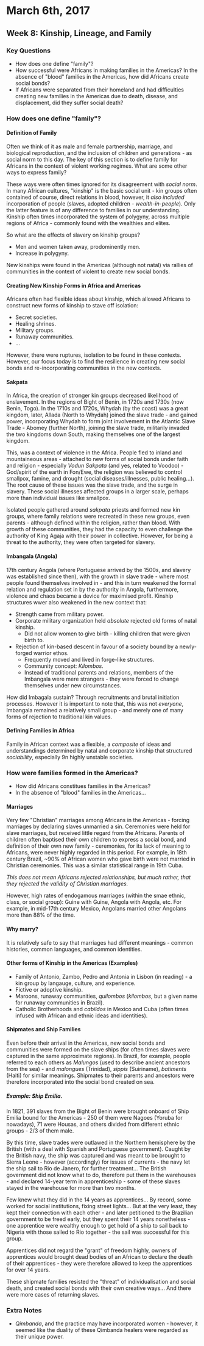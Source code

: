 March 6th, 2017
===============

Week 8: Kinship, Lineage, and Family
------------------------------------

### Key Questions

- How does one define "family"?
- How successful were Africans in making families in the Americas? In the absence of "blood" families in the Americas, how did Africans create social bonds?
- If Africans were separated from their homeland and had difficulties creating new families in the Americas due to death, disease, and displacement, did they suffer social death?

### How does one define "family"?

#### Definition of Family

Often we think of it as male and female partnership, marriage, and biological reproduction, and the inclusion of children and generations - as social norm to this day. The key of this section is to define family for Africans in the context of violent working regimes. What are some other ways to express family?

These ways were often times ignored for its disagreement with *social norm*. In many African cultures, "kinship" is the basic social unit - kin groups often contained of course, direct relations in blood, however, it *also included* incorporation of people (slaves, adopted children - *wealth-in-people*). Only the latter feature is of any difference to families in our understanding. Kinship often times incorporated the system of polygyny, across multiple regions of Africa - commonly found with the wealthies and elites.

So what are the effects of slavery on kinship groups?

- Men and women taken away, prodominently men.
- Increase in polygyny.

New kinships were found in the Americas (although not natal) via rallies of communities in the context of violent to create new social bonds.

#### Creating New Kinship Forms in Africa and Americas

Africans often had flexible ideas about kinship, which allowed Africans to construct new forms of kinship to stave off isolation:

- Secret societies.
- Healing shrines.
- Military groups.
- Runaway communities.
- ...

However, there were ruptures, isolation to be found in these contexts. However, our focus today is to find the resilience in creating new social bonds and re-incorporating communities in the new contexts.

#### Sakpata

In Africa, the creation of stronger kin groups decreased likelihood of enslavement. In the regions of Bight of Benin, in 1720s and 1730s (now Benin, Togo). In the 1710s and 1720s, Whydah (by the coast) was a great kingdom, later, Allada (North to Whydah) joined the slave trade - and gained power, incorporating Whydah to form joint involvement in the Atlantic Slave Trade - Abomey (further North), joining the slave trade, militarily invaded the two kingdoms down South, making themselves one of the largest kingdom.

This, was a context of violence in the Africa. People fled to inland and mountaineous areas - attached to new forms of social bonds under faith and religion - especially *Vodun Sakpata* (and yes, related to Voodoo) - God/spirit of the earth in Fon/Ewe, the religion was believed to control smallpox, famine, and drought (social diseases/illnesses, public healing...). The root cause of these issues was the slave trade, and the surge in slavery. These social illnesses affected groups in a larger scale, perhaps more than individual issues like smallpox.

Isolated people gathered around *sakpata* priests and formed new kin groups, where family relations were recreated in these new groups, even parents - although defined within the religion, rather than blood. With growth of these communities, they had the capacity to even challenge the authority of King Agaja with their power in collective. However, for being a threat to the authority, they were often targeted for slavery.

#### Imbangala (Angola)

17th century Angola (where Portuguese arrived by the 1500s, and slavery was established since then), with the growth in slave trade - where most people found themselves involved in - and this in turn weakened the formal relation and regulation set in by the authority in Angola, furthermore, violence and chaos became a device for maximised profit. Kinship structures wwer also weakened in the new context that:

- Strength came from military power.
- Corporate military organization held *absolute* rejected old forms of natal kinship.
  - Did not allow women to give birth - killing children that were given birth to.
- Rejection of kin-based descent in favour of a society bound by a newly-forged warrior ethos.
  - Frequently moved and lived in forge-like structures.
  - Community concept: *Kilombos*.
  - Instead of traditional parents and relations, members of the Imbangala were mere strangers - they were forced to change themselves under new circumstances.

How did Imbagala sustain? Through recruitments and brutal initiation processes. However it is important to note that, this was not *everyone*, Imbangala remained a relatively small group - and merely one of many forms of rejection to traditional kin values.

#### Defining Families in Africa

Family in African context was a flexible, a *composite* of ideas and understandings determined by natal and corporate kinship that structured *sociability*, especially 9n highly unstable societies.

### How were families formed in the Americas?

- How did Africans constitues families in the Americas?
- In the absence of "blood" families in the Americas...

#### Marriages

Very few "Christian" marriages among Africans in the Americas - forcing marriages by declaring slaves unmarried a sin. Ceremonies were held for slave marriages, but received little regard from the Africans. Parents of children often baptised their own children to express a social bond, and definition of their own new family - ceremonies, for its lack of meaning to Africans, were never highly regarded in this period. For example, in 18th century Brazil, ~90% of African women who gave birth were not married in Christian ceremonies. This was a similar statistical range in 19th Cuba.

*This does not mean Africans rejected relationships, but much rather, that they rejected the validity of Christian marriages.*

However, high rates of endogamous marriages (within the smae ethnic, class, or social group): Guine with Guine, Angola with Angola, etc. For example, in mid-17th century Mexico, Angolans married other Angolans more than 88% of the time.

#### Why marry?

It is relatively safe to say that marriages had different meanings - common histories, common languages, and common identities.

#### Other forms of Kinship in the Americas (Examples)

- Family of Antonio, Zambo, Pedro and Antonia in Lisbon (in reading) - a kin group by langauge, culture, and experience.
- Fictive or adoptive kinship.
- Maroons, runaway communities, *quilombos* (*kilombos*, but a given name for runaway communities in Brazil).
- Catholic Brotherhoods and *cabildos* in Mexico and Cuba (often times infused with African and ethnic ideas and identities).

#### Shipmates and Ship Families

Even before their arrival in the Americas, new social bonds and communities were formed on the slave ships (for often times slaves were captured in the same approximate regions). In Brazil, for example, people referred to each others as *Malungos* (used to describe ancient ancestors from the sea) - and *malongues* (Trinidad), *sippis* (Suiriname), *batiments* (Haiti) for similar meanings. Shipmates to their parents and ancestors were therefore incorporated into the social bond created on sea.

##### Example: Ship Emilia.

In 1821, 391 slaves from the Bight of Benin were brought onboard of Ship Emilia bound for the Americas - 250 of them were Nagoes (Yoruba for nowadays), 71 were Housas, and others divided from different ethnic groups - 2/3 of them male.

By this time, slave trades were outlawed in the Northern hemisphere by the British (with a deal with Spanish and Portuguese government). Caught by the British navy, the ship was captured and was meant to be brought to Sierra Leone - however (accordingly) for issues of currents - the navy let the ship sail to Rio de Janero, for further treatment... The British government did not know what to do, therefore put them in the warehouses - and declared 14-year term in apprenticeship - some of these slaves stayed in the warehouse for more than two months.

Few knew what they did in the 14 years as apprentices... By record, some worked for social institutions, fixing street lights... But at the very least, they kept their connection with each other - and later petitioned to the Brazilian government to be freed early, but they spent their 14 years nonetheless - one apprentice were wealthy enough to get hold of a ship to sail back to Nigeria with those sailed to Rio together - the sail was successful for this group.

Apprentices did not regard the "grant" of freedom highly, owners of apprentices would brought dead bodies of an African to declare the death of their apprentices - they were therefore allowed to keep the apprentices for over 14 years.

These shipmate families resisted the "threat" of individualisation and social death, and created social bonds with their own creative ways... And there were more cases of returning slaves.

### Extra Notes

- *Qimbanda*, and the practice may have incorporated women - however, it seemed like the duality of these Qimbanda healers were regarded as their unique power.
